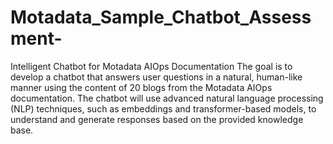 # Motadata_Sample_Chatbot_Assessment-
Intelligent Chatbot for Motadata AIOps Documentation
The goal is to develop a chatbot that answers user questions in a natural, human-like manner using the content of 20 blogs from the Motadata AIOps documentation. The chatbot will use advanced natural language processing (NLP) techniques, such as embeddings and transformer-based models, to understand and generate responses based on the provided knowledge base.
